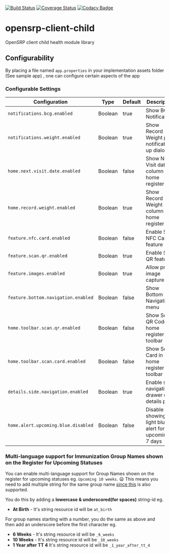 [![Build Status](https://travis-ci.org/OpenSRP/opensrp-client-child.svg?branch=master)](https://travis-ci.org/OpenSRP/opensrp-client-child) [![Coverage Status](https://coveralls.io/repos/github/OpenSRP/opensrp-client-child/badge.svg?branch=master)](https://coveralls.io/github/OpenSRP/opensrp-client-child?branch=master)
[![Codacy Badge](https://api.codacy.com/project/badge/Grade/b8b5e3c6e9284bffb993d07b235a8691)](https://www.codacy.com/app/OpenSRP/opensrp-client-child?utm_source=github.com&amp;utm_medium=referral&amp;utm_content=OpenSRP/opensrp-client-child&amp;utm_campaign=Badge_Grade)

# opensrp-client-child
OpenSRP client child health module library

## Configurability

By placing a file named `app.properties` in your implementation assets folder (See sample app) , one can configure certain aspects of the app

### Configurable Settings

| Configuration                       | Type    | Default | Description                                             |
| ----------------------------------- | ------- | ------- | ----------------------------------------------          |
| `notifications.bcg.enabled`         | Boolean | true    | Show BCG Notifications                                  |
| `notifications.weight.enabled`      | Boolean | true    | Show Record Weight pop notification up dialog           |
| `home.next.visit.date.enabled`      | Boolean | false   | Show Next Visit date column in home register            |
| `home.record.weight.enabled`        | Boolean | true    | Show Record Weight column in home register              |
| `feature.nfc.card.enabled`          | Boolean | false   | Enable Scan NFC Card feature                            |
| `feature.scan.qr.enabled`           | Boolean | true    | Enable Scan QR feature                                  |
| `feature.images.enabled`            | Boolean | true    | Allow profile image capture                             |
| `feature.bottom.navigation.enabled` | Boolean | false   | Show Bottom Navigation menu                             |
| `home.toolbar.scan.qr.enabled`      | Boolean | false   | Show Scan QR Code in home register toolbar              |
| `home.toolbar.scan.card.enabled`    | Boolean | false   | Show Scan Card in home register toolbar                 |
| `details.side.navigation.enabled`   | Boolean | true    | Enable side navigation drawer on details page           |
| `home.alert.upcoming.blue.disabled` | Boolean | false   | Disable showing light blue alert for upcoming in 7 days |

### Multi-language support for Immunization Group Names shown on the Register for Upcoming Statuses

You can enable multi-language support for Group Names shown on the register for upcoming statuses eg. `Upcoming 10 weeks`. :frowning: This means you need to add multiple string for the same group name [since this](https://github.com/OpenSRP/opensrp-client-immunization#multi-language-support) is also supported.

You do this by adding a **lowercase & underscored(for spaces)** string-id eg.

-   **At Birth** - It's string resource id will be `at_birth`

For group names starting with a number, you do the same as above and then add an underscore before the first character eg.

-   **6 Weeks** - It's string resource id will be `_6_weeks`
-   **10 Weeks** - It's string resource id will be `_10_weeks`
-   **1 Year after  TT 4** It's string resource id will be `_1_year_after_tt_4`